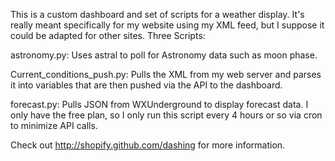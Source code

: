 This is a custom dashboard and set of scripts for a weather display.
It's really meant specifically for my website using my XML feed, 
but I suppose it could be adapted for other sites. 
Three Scripts:

astronomy.py: Uses astral to poll for Astronomy data such as moon phase.

Current_conditions_push.py: Pulls the XML from my web server and parses it
into variables that are then pushed via the API to the dashboard.

forecast.py: Pulls JSON from WXUnderground to display forecast data. I only have
the free plan, so I only run this script every 4 hours or so via cron to 
minimize API calls.


Check out http://shopify.github.com/dashing for more information.
